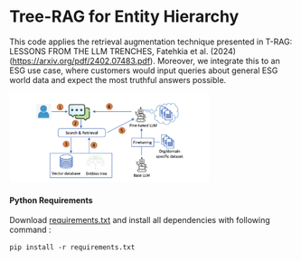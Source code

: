 # Tree-RAG for Entity Hierarchy

This code applies the retrieval augmentation technique presented in T-RAG: LESSONS FROM
THE LLM TRENCHES, Fatehkia et al. (2024) (https://arxiv.org/pdf/2402.07483.pdf). Moreover, we integrate this to an ESG use case, where customers would input queries about general ESG world data and expect the most truthful answers possible. 

<img src="TRAG_workflow.png" width="70%" height="70%" alt="Workflow" title="Workflow">

#### Python Requirements

Download [requirements.txt](requirements.txt) and install all dependencies with following command : 

    pip install -r requirements.txt

